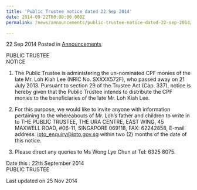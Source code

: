 ```yaml
---
title: 'Public Trustee notice dated 22 Sep 2014'
date: 2014-09-22T00:00:00.000Z
permalink: /news/announcements/public-trustee-notice-dated-22-sep-2014/

---
```




22 Sep 2014 Posted in [Announcements](/news/announcements)

PUBLIC TRUSTEE  
NOTICE


1. The Public Trustee is administering the un-nominated CPF monies of the late Mr. Loh Kiah Lee (NRIC No. SXXXX572F), who passed away on 21 July 2013. Pursuant to section 29 of the Trustee Act (Cap. 337), notice is hereby given that the Public Trustee intends to distribute the CPF monies to the beneficiaries of the late Mr. Loh Kiah Lee.
 
 
2. For this purpose, we would like to invite anyone with information pertaining to the whereabouts of Mr. Loh’s father and children to write in to THE PUBLIC TRUSTEE, THE URA CENTRE, EAST WING, 45 MAXWELL ROAD, #06-11, SINGAPORE 069118, FAX: 62242858, E-mail address: ipto_enquiry@ipto.gov.sg within two (2) months of the date of this notice.
 
3. Please direct any queries to Ms Wong Lye Chun at Tel: 6325 8075.

Date this : 22th September 2014  
PUBLIC TRUSTEE 







<p class="right-side-updated">Last updated on 25 Nov 2014</p> 
